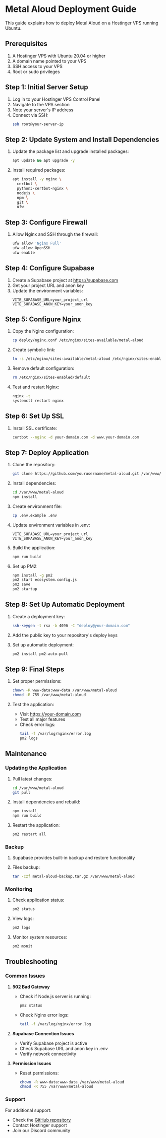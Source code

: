 # Metal Aloud Deployment Guide

This guide explains how to deploy Metal Aloud on a Hostinger VPS running Ubuntu.

## Prerequisites

1. A Hostinger VPS with Ubuntu 20.04 or higher
2. A domain name pointed to your VPS
3. SSH access to your VPS
4. Root or sudo privileges

## Step 1: Initial Server Setup

1. Log in to your Hostinger VPS Control Panel
2. Navigate to the VPS section
3. Note your server's IP address
4. Connect via SSH:
   ```bash
   ssh root@your-server-ip
   ```

## Step 2: Update System and Install Dependencies

1. Update the package list and upgrade installed packages:
   ```bash
   apt update && apt upgrade -y
   ```

2. Install required packages:
   ```bash
   apt install -y nginx \
     certbot \
     python3-certbot-nginx \
     nodejs \
     npm \
     git \
     ufw
   ```

## Step 3: Configure Firewall

1. Allow Nginx and SSH through the firewall:
   ```bash
   ufw allow 'Nginx Full'
   ufw allow OpenSSH
   ufw enable
   ```

## Step 4: Configure Supabase

1. Create a Supabase project at https://supabase.com
2. Get your project URL and anon key
3. Update the environment variables:
   ```env
   VITE_SUPABASE_URL=your_project_url
   VITE_SUPABASE_ANON_KEY=your_anon_key
   ```

## Step 5: Configure Nginx

1. Copy the Nginx configuration:
   ```bash
   cp deploy/nginx.conf /etc/nginx/sites-available/metal-aloud
   ```

2. Create symbolic link:
   ```bash
   ln -s /etc/nginx/sites-available/metal-aloud /etc/nginx/sites-enabled/
   ```

3. Remove default configuration:
   ```bash
   rm /etc/nginx/sites-enabled/default
   ```

4. Test and restart Nginx:
   ```bash
   nginx -t
   systemctl restart nginx
   ```

## Step 6: Set Up SSL

1. Install SSL certificate:
   ```bash
   certbot --nginx -d your-domain.com -d www.your-domain.com
   ```

## Step 7: Deploy Application

1. Clone the repository:
   ```bash
   git clone https://github.com/yourusername/metal-aloud.git /var/www/metal-aloud
   ```

2. Install dependencies:
   ```bash
   cd /var/www/metal-aloud
   npm install
   ```

3. Create environment file:
   ```bash
   cp .env.example .env
   ```

4. Update environment variables in .env:
   ```
   VITE_SUPABASE_URL=your_project_url
   VITE_SUPABASE_ANON_KEY=your_anon_key
   ```

5. Build the application:
   ```bash
   npm run build
   ```

6. Set up PM2:
   ```bash
   npm install -g pm2
   pm2 start ecosystem.config.js
   pm2 save
   pm2 startup
   ```

## Step 8: Set Up Automatic Deployment

1. Create a deployment key:
   ```bash
   ssh-keygen -t rsa -b 4096 -C "deploy@your-domain.com"
   ```

2. Add the public key to your repository's deploy keys

3. Set up automatic deployment:
   ```bash
   pm2 install pm2-auto-pull
   ```

## Step 9: Final Steps

1. Set proper permissions:
   ```bash
   chown -R www-data:www-data /var/www/metal-aloud
   chmod -R 755 /var/www/metal-aloud
   ```

2. Test the application:
   - Visit https://your-domain.com
   - Test all major features
   - Check error logs:
     ```bash
     tail -f /var/log/nginx/error.log
     pm2 logs
     ```

## Maintenance

### Updating the Application

1. Pull latest changes:
   ```bash
   cd /var/www/metal-aloud
   git pull
   ```

2. Install dependencies and rebuild:
   ```bash
   npm install
   npm run build
   ```

3. Restart the application:
   ```bash
   pm2 restart all
   ```

### Backup

1. Supabase provides built-in backup and restore functionality

2. Files backup:
   ```bash
   tar -czf metal-aloud-backup.tar.gz /var/www/metal-aloud
   ```

### Monitoring

1. Check application status:
   ```bash
   pm2 status
   ```

2. View logs:
   ```bash
   pm2 logs
   ```

3. Monitor system resources:
   ```bash
   pm2 monit
   ```

## Troubleshooting

### Common Issues

1. **502 Bad Gateway**
   - Check if Node.js server is running:
     ```bash
     pm2 status
     ```
   - Check Nginx error logs:
     ```bash
     tail -f /var/log/nginx/error.log
     ```

2. **Supabase Connection Issues**
   - Verify Supabase project is active
   - Check Supabase URL and anon key in .env
   - Verify network connectivity

3. **Permission Issues**
   - Reset permissions:
     ```bash
     chown -R www-data:www-data /var/www/metal-aloud
     chmod -R 755 /var/www/metal-aloud
     ```

### Support

For additional support:
- Check the [GitHub repository](https://github.com/yourusername/metal-aloud)
- Contact Hostinger support
- Join our Discord community